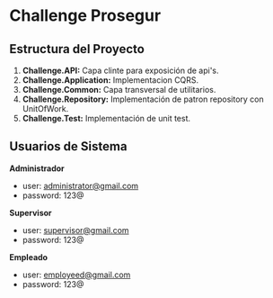 # Challenge Prosegur

## Estructura del Proyecto

1. **Challenge.API:** Capa clinte para exposición de api's.
2. **Challenge.Application:** Implementacion CQRS.
3. **Challenge.Common:** Capa transversal de utilitarios.
4. **Challenge.Repository:** Implementación de patron repository con UnitOfWork.
5. **Challenge.Test:** Implementación de unit test.
   
## Usuarios de Sistema

**Administrador**
- user: administrator@gmail.com
- password: 123@

**Supervisor**
- user: supervisor@gmail.com
- password: 123@

**Empleado**
- user: employeed@gmail.com
- password: 123@
